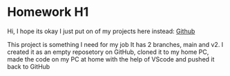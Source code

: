# Homework H1
Hi, I hope its okay I just put on of my projects here instead:
[Github](https://github.com/VladFeldfix/WireList-to-NETlist "My Project")

This project is something I need for my job
It has 2 branches, main and v2.
I created it as an empty reposetory on GitHub, cloned it to my home PC, made the code on my PC at home with the help of VScode and pushed it back to GitHub
